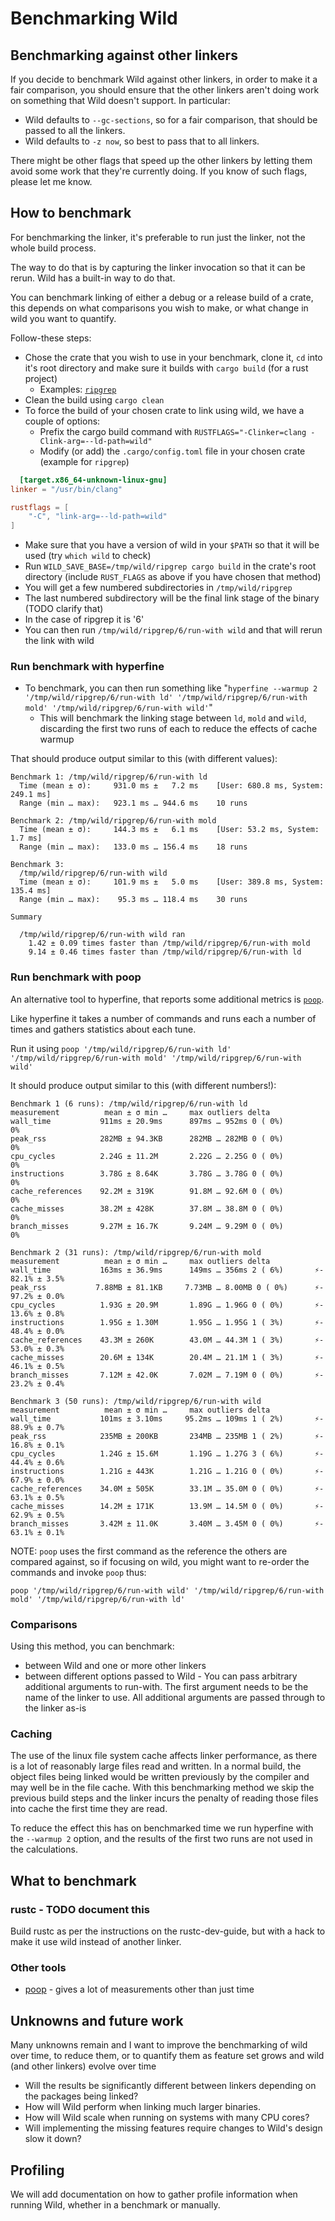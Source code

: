 # Benchmarking Wild

## Benchmarking against other linkers

If you decide to benchmark Wild against other linkers, in order to make it a fair comparison, you
should ensure that the other linkers aren't doing work on something that Wild doesn't support. In
particular:

* Wild defaults to `--gc-sections`, so for a fair comparison, that should be passed to all the linkers.
* Wild defaults to `-z now`, so best to pass that to all linkers.

There might be other flags that speed up the other linkers by letting them avoid some work that
they're currently doing. If you know of such flags, please let me know.

## How to benchmark

For benchmarking the linker, it's preferable to run just the linker, not the whole build process.

The way to do that is by capturing the linker invocation so that it can be rerun. Wild has a built-in way to do that.

You can benchmark linking of either a debug or a release build of a crate, this depends on what comparisons you wish to
make, or what change in wild you want to quantify.

Follow-these steps:

* Chose the crate that you wish to use in your benchmark, clone it, `cd` into it's root directory and make sure it
  builds with `cargo build` (for a rust project)
    * Examples: [`ripgrep`](https://github.com/BurntSushi/ripgrep.git)
* Clean the build using `cargo clean`
* To force the build of your chosen crate to link using wild, we have a couple of options:
    * Prefix the cargo build command with `RUSTFLAGS="-Clinker=clang -Clink-arg=--ld-path=wild"`
    * Modify (or add) the `.cargo/config.toml` file in your chosen crate (example for `ripgrep`)

```toml
  [target.x86_64-unknown-linux-gnu]
linker = "/usr/bin/clang"

rustflags = [
    "-C", "link-arg=--ld-path=wild"
]
```

* Make sure that you have a version of wild in your `$PATH` so that it will be used (try `which wild` to check)
* Run `WILD_SAVE_BASE=/tmp/wild/ripgrep cargo build` in the crate's root directory (include `RUST_FLAGS` as above
  if you have chosen that method)
* You will get a few numbered subdirectories in `/tmp/wild/ripgrep`
* The last numbered subdirectory will be the final link stage of the binary (TODO clarify that)
* In the case of ripgrep it is '6'
* You can then run `/tmp/wild/ripgrep/6/run-with wild` and that will rerun the link with wild

### Run benchmark with hyperfine

* To benchmark, you can then run something
  like "`hyperfine --warmup 2 '/tmp/wild/ripgrep/6/run-with ld' '/tmp/wild/ripgrep/6/run-with mold'
  '/tmp/wild/ripgrep/6/run-with wild'`"
    * This will benchmark the linking stage between `ld`, `mold` and `wild`, discarding the first two runs of each to
      reduce the effects of cache warmup

That should produce output similar to this (with different values):

```text
Benchmark 1: /tmp/wild/ripgrep/6/run-with ld
  Time (mean ± σ):     931.0 ms ±   7.2 ms    [User: 680.8 ms, System: 249.1 ms]
  Range (min … max):   923.1 ms … 944.6 ms    10 runs
 
Benchmark 2: /tmp/wild/ripgrep/6/run-with mold
  Time (mean ± σ):     144.3 ms ±   6.1 ms    [User: 53.2 ms, System: 1.7 ms]
  Range (min … max):   133.0 ms … 156.4 ms    18 runs
 
Benchmark 3: 
  /tmp/wild/ripgrep/6/run-with wild
  Time (mean ± σ):     101.9 ms ±   5.0 ms    [User: 389.8 ms, System: 135.4 ms]
  Range (min … max):    95.3 ms … 118.4 ms    30 runs
 
Summary
  
  /tmp/wild/ripgrep/6/run-with wild ran
    1.42 ± 0.09 times faster than /tmp/wild/ripgrep/6/run-with mold
    9.14 ± 0.46 times faster than /tmp/wild/ripgrep/6/run-with ld
```

### Run benchmark with poop

An alternative tool to hyperfine, that reports some additional metrics is [`poop`](https://github.com/andrewrk/poop).

Like hyperfine it takes a number of commands and runs each a number of times and gathers statistics about each tune.

Run it using `poop '/tmp/wild/ripgrep/6/run-with ld' '/tmp/wild/ripgrep/6/run-with mold'
'/tmp/wild/ripgrep/6/run-with wild'`

It should produce output similar to this (with different numbers!):

```text
Benchmark 1 (6 runs): /tmp/wild/ripgrep/6/run-with ld
measurement          mean ± σ min …     max outliers delta
wall_time           911ms ± 20.9ms      897ms … 952ms 0 ( 0%)        0%
peak_rss            282MB ± 94.3KB      282MB … 282MB 0 ( 0%)        0%
cpu_cycles          2.24G ± 11.2M       2.22G … 2.25G 0 ( 0%)        0%
instructions        3.78G ± 8.64K       3.78G … 3.78G 0 ( 0%)        0%
cache_references    92.2M ± 319K        91.8M … 92.6M 0 ( 0%)        0%
cache_misses        38.2M ± 428K        37.8M … 38.8M 0 ( 0%)        0%
branch_misses       9.27M ± 16.7K       9.24M … 9.29M 0 ( 0%)        0%

Benchmark 2 (31 runs): /tmp/wild/ripgrep/6/run-with mold
measurement          mean ± σ min …     max outliers delta
wall_time           163ms ± 36.9ms      149ms … 356ms 2 ( 6%)       ⚡- 82.1% ± 3.5%
peak_rss           7.88MB ± 81.1KB     7.73MB … 8.00MB 0 ( 0%)      ⚡- 97.2% ± 0.0%
cpu_cycles          1.93G ± 20.9M       1.89G … 1.96G 0 ( 0%)       ⚡- 13.6% ± 0.8%
instructions        1.95G ± 1.30M       1.95G … 1.95G 1 ( 3%)       ⚡- 48.4% ± 0.0%
cache_references    43.3M ± 260K        43.0M … 44.3M 1 ( 3%)       ⚡- 53.0% ± 0.3%
cache_misses        20.6M ± 134K        20.4M … 21.1M 1 ( 3%)       ⚡- 46.1% ± 0.5%
branch_misses       7.12M ± 42.0K       7.02M … 7.19M 0 ( 0%)       ⚡- 23.2% ± 0.4%

Benchmark 3 (50 runs): /tmp/wild/ripgrep/6/run-with wild
measurement          mean ± σ min …     max outliers delta
wall_time           101ms ± 3.10ms     95.2ms … 109ms 1 ( 2%)       ⚡- 88.9% ± 0.7%
peak_rss            235MB ± 200KB       234MB … 235MB 1 ( 2%)       ⚡- 16.8% ± 0.1%
cpu_cycles          1.24G ± 15.6M       1.19G … 1.27G 3 ( 6%)       ⚡- 44.4% ± 0.6%
instructions        1.21G ± 443K        1.21G … 1.21G 0 ( 0%)       ⚡- 67.9% ± 0.0%
cache_references    34.0M ± 505K        33.1M … 35.0M 0 ( 0%)       ⚡- 63.1% ± 0.5%
cache_misses        14.2M ± 171K        13.9M … 14.5M 0 ( 0%)       ⚡- 62.9% ± 0.5%
branch_misses       3.42M ± 11.0K       3.40M … 3.45M 0 ( 0%)       ⚡- 63.1% ± 0.1%
```

NOTE: `poop` uses the first command as the reference the others are compared against, so if focusing on wild, you might
want to re-order the commands and invoke `poop` thus:

```text
poop '/tmp/wild/ripgrep/6/run-with wild' '/tmp/wild/ripgrep/6/run-with mold' '/tmp/wild/ripgrep/6/run-with ld'
```

### Comparisons

Using this method, you can benchmark:

* between Wild and one or more other linkers
* between different options passed to Wild - You can pass arbitrary additional arguments to run-with.
  The first argument needs to be the name of the linker to use. All additional arguments are passed through to the
  linker as-is

### Caching

The use of the linux file system cache affects linker performance, as there is a lot of reasonably
large files read and written. In a normal build, the object files being linked would be written previously by the
compiler and may well be in the file cache. With this benchmarking method we skip the previous build steps and the
linker incurs the penalty of reading those files into cache the first time they are read.

To reduce the effect this has on benchmarked time we run hyperfine with the `--warmup 2` option, and the results
of the first two runs are not used in the calculations.

## What to benchmark

### rustc - TODO document this

Build rustc as per the instructions on the rustc-dev-guide, but with a hack to make it use wild instead of another
linker.

### Other tools

* [poop](https://github.com/andrewrk/poop) - gives a lot of measurements other than just time

## Unknowns and future work

Many unknowns remain and I want to improve the benchmarking of wild over time, to reduce them, or
to quantify them as feature set grows and wild (and other linkers) evolve over time

* Will the results be significantly different between linkers depending on the packages being linked?
* How will Wild perform when linking much larger binaries.
* How will Wild scale when running on systems with many CPU cores?
* Will implementing the missing features require changes to Wild's design slow it down?

## Profiling

We will add documentation on how to gather profile information when running Wild, whether in a benchmark or manually.

